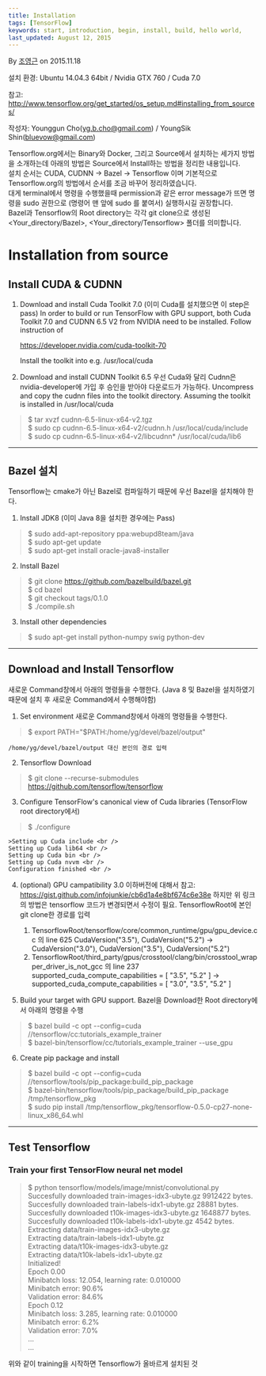 ```yaml
---
title: Installation
tags: [TensorFlow]
keywords: start, introduction, begin, install, build, hello world,
last_updated: August 12, 2015
---
```

By [조영근](https://www.facebook.com/Brian.YG.Cho) on 2015.11.18

설치 환경: Ubuntu 14.04.3 64bit / Nvidia GTX 760 / Cuda 7.0

참고: http://www.tensorflow.org/get_started/os_setup.md#installing_from_sources/

작성자: Younggun Cho(yg.b.cho@gmail.com) / YoungSik Shin(bluevow@gmail.com)

Tensorflow.org에서는 Binary와 Docker, 그리고 Source에서 설치하는 세가지 방법을 소개하는데 아래의 방법은 Source에서 Install하는 방법을 정리한 내용입니다. <br />
설치 순서는 CUDA, CUDNN -> Bazel -> Tensorflow 이며 기본적으로 Tensorflow.org의 방법에서 순서를 조금 바꾸어 정리하였습니다. <br />
대게 terminal에서 명령을 수행했을때 permission과 같은 error message가 뜨면 명령을 sudo 권한으로 (명령어 맨 앞에 sudo 를 붙여서) 실행하시길 권장합니다. <br />
Bazel과 Tensorflow의 Root directory는 각각 git clone으로 생성된 <Your_directory/Bazel>, <Your_directory/Tensorflow> 폴더를 의미합니다.

# Installation from source

## Install CUDA & CUDNN
1. Download and install Cuda Toolkit 7.0 (이미 Cuda를 설치했으면 이 step은 pass)
	In order to build or run TensorFlow with GPU support, both Cuda Toolkit 7.0 and CUDNN 6.5 V2 from NVIDIA need to be installed.
	Follow instruction of

	https://developer.nvidia.com/cuda-toolkit-70

	Install the toolkit into e.g. /usr/local/cuda
    
2. Download and install CUDNN Toolkit 6.5
	우선 Cuda와 달리 Cudnn은 nvidia-developer에 가입 후 승인을 받아야 다운로드가 가능하다.
	Uncompress and copy the cudnn files into the toolkit directory. 
    Assuming the toolkit is installed in /usr/local/cuda
> $ tar xvzf cudnn-6.5-linux-x64-v2.tgz<br />
> $ sudo cp cudnn-6.5-linux-x64-v2/cudnn.h /usr/local/cuda/include<br />
> $ sudo cp cudnn-6.5-linux-x64-v2/libcudnn* /usr/local/cuda/lib6


-----
## Bazel 설치
Tensorflow는 cmake가 아닌 Bazel로 컴파일하기 때문에 우선 Bazel을 설치해야 한다. 

1. Install JDK8 (이미 Java 8을 설치한 경우에는 Pass)
> $ sudo add-apt-repository ppa:webupd8team/java <br />
> $ sudo apt-get update<br />
> $ sudo apt-get install oracle-java8-installer

2. Install Bazel
> $ git clone https://github.com/bazelbuild/bazel.git <br />
> $ cd bazel <br />
> $ git checkout tags/0.1.0 <br />
> $ ./compile.sh

3. Install other dependencies
> $ sudo apt-get install python-numpy swig python-dev <br />

-----
    
## Download and Install Tensorflow
새로운 Command창에서 아래의 명령들을 수행한다. (Java 8 및 Bazel을 설치하였기 때문에 설치 후 새로운 Command에서 수행해야함)
    
1. Set environment
새로운 Command창에서 아래의 명령들을 수행한다.
> $ export PATH="$PATH:/home/yg/devel/bazel/output" <br />

	/home/yg/devel/bazel/output 대신 본인의 경로 입력
    
2. Tensorflow Download
> $ git clone --recurse-submodules https://github.com/tensorflow/tensorflow

3. Configure TensorFlow's canonical view of Cuda libraries (TensorFlow root directory에서)
> $ ./configure 
	
	>Setting up Cuda include <br />
	Setting up Cuda lib64 <br />
	Setting up Cuda bin <br />
	Setting up Cuda nvvm <br />
	Configuration finished <br />
    

4. (optional) GPU campatibility 3.0 이하버전에 대해서
	참고: https://gist.github.com/infojunkie/cb6d1a4e8bf674c6e38e
    하지만 위 링크의 방법은 tensorflow 코드가 변경되면서 수정이 필요. TensorflowRoot에 본인 git clone한 경로를 입력
    
	1) TensorflowRoot/tensorflow/core/common_runtime/gpu/gpu_device.cc 의 line 625
		CudaVersion("3.5"), CudaVersion("5.2")
        ->
        CudaVersion("3.0"), CudaVersion("3.5"), CudaVersion("5.2")
    2) TensorflowRoot/third_party/gpus/crosstool/clang/bin/crosstool_wrapper_driver_is_not_gcc 의 line 237
    	supported_cuda_compute_capabilities = [ "3.5", "5.2" ]
        ->
		supported_cuda_compute_capabilities = [ "3.0", "3.5", "5.2" ]

5. Build your target with GPU support.
Bazel을 Download한 Root directory에서 아래의 명령을 수행
> $ bazel build -c opt --config=cuda //tensorflow/cc:tutorials_example_trainer <br />
> $ bazel-bin/tensorflow/cc/tutorials_example_trainer --use_gpu

6. Create pip package and install
> $ bazel build -c opt --config=cuda //tensorflow/tools/pip_package:build_pip_package <br />
> $ bazel-bin/tensorflow/tools/pip_package/build_pip_package /tmp/tensorflow_pkg <br />
> $ sudo pip install /tmp/tensorflow_pkg/tensorflow-0.5.0-cp27-none-linux_x86_64.whl

-----
## Test Tensorflow
### Train your first TensorFlow neural net model
> $ python tensorflow/models/image/mnist/convolutional.py <br />
> Succesfully downloaded train-images-idx3-ubyte.gz 9912422 bytes. <br />
Succesfully downloaded train-labels-idx1-ubyte.gz 28881 bytes. <br />
Succesfully downloaded t10k-images-idx3-ubyte.gz 1648877 bytes. 
Succesfully downloaded t10k-labels-idx1-ubyte.gz 4542 bytes.<br />
Extracting data/train-images-idx3-ubyte.gz<br />
Extracting data/train-labels-idx1-ubyte.gz<br />
Extracting data/t10k-images-idx3-ubyte.gz<br />
Extracting data/t10k-labels-idx1-ubyte.gz<br />
Initialized!<br />
Epoch 0.00<br />
Minibatch loss: 12.054, learning rate: 0.010000<br />
Minibatch error: 90.6%<br />
Validation error: 84.6%<br />
Epoch 0.12<br />
Minibatch loss: 3.285, learning rate: 0.010000<br />
Minibatch error: 6.2%<br />
Validation error: 7.0%<br />
...<br />
...

위와 같이 training을 시작하면 Tensorflow가 올바르게 설치된 것

